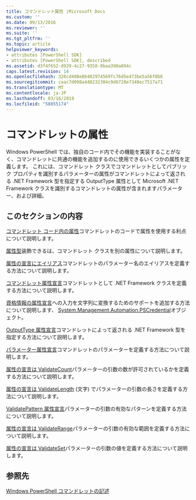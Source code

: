 ```yaml
---
title: コマンドレット属性 |Microsoft Docs
ms.custom: ''
ms.date: 09/13/2016
ms.reviewer: ''
ms.suite: ''
ms.tgt_pltfrm: ''
ms.topic: article
helpviewer_keywords:
- attributes [PowerShell SDK]
- attributes [PowerShell SDK], described
ms.assetid: d3f4f652-d929-4c27-9358-9baa390a094c
caps.latest.revision: 14
ms.openlocfilehash: 326cd408e86402974569fc76d5e473be5a56f0b6
ms.sourcegitcommit: caac7d098a448232304c9d6728e7340ec7517a71
ms.translationtype: MT
ms.contentlocale: ja-JP
ms.lasthandoff: 03/16/2019
ms.locfileid: "58055174"
---
```

# <a name="cmdlet-attributes"></a>コマンドレットの属性

Windows PowerShell では、独自のコード内でその機能を実装することがなく、コマンドレットに共通の機能を追加するのに使用できるいくつかの属性を定義します。 これには、コマンドレット クラスでコマンドレットとしてパブリック プロパティを識別するパラメーターの属性がコマンドレットによって返される .NET Framework 型を指定する OutputType 属性として Microsoft .NET Framework クラスを識別するコマンドレットの属性が含まれますパラメーター、および詳細。

## <a name="in-this-section"></a>このセクションの内容

[コマンドレット コード内の属性](./attributes-in-cmdlet-code.md)コマンドレットのコードで属性を使用する利点について説明します。

[属性型](./attribute-types.md)装飾できるは、コマンドレット クラスを別の属性について説明します。

[属性の宣言にエイリアス](./alias-attribute-declaration.md)コマンドレットのパラメーター名のエイリアスを定義する方法について説明します。

[コマンドレット属性宣言](./cmdlet-attribute-declaration.md)コマンドレットとして .NET Framework クラスを定義する方法について説明します。

[資格情報の属性宣言](./credential-attribute-declaration.md)への入力を文字列に変換するためのサポートを追加する方法について説明します、 [System.Management.Automation.PSCredential](/dotnet/api/System.Management.Automation.PSCredential)オブジェクト。

[OutputType 属性宣言](./outputtype-attribute-declaration.md)コマンドレットによって返される .NET Framework 型を指定する方法について説明します。

[パラメーター属性宣言](./parameter-attribute-declaration.md)コマンドレットのパラメーターを定義する方法について説明します。

[属性の宣言は ValidateCount](./validatecount-attribute-declaration.md)パラメーターの引数の数が許可されているかを定義する方法について説明します。

[属性の宣言は ValidateLength](./validatelength-attribute-declaration.md) (文字) でパラメーターの引数の長さを定義する方法について説明します。

[ValidatePattern 属性宣言](./validatepattern-attribute-declaration.md)パラメーターの引数の有効なパターンを定義する方法について説明します。

[属性の宣言は ValidateRange](./validaterange-attribute-declaration.md)パラメーターの引数の有効な範囲を定義する方法について説明します。

[属性の宣言は ValidateSet](./validateset-attribute-declaration.md)パラメーターの引数の値を定義する方法について説明します。

## <a name="reference"></a>参照先

[Windows PowerShell コマンドレットの記述](./writing-a-windows-powershell-cmdlet.md)

